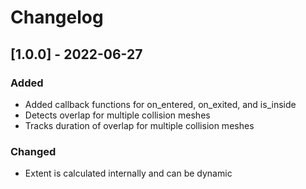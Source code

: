# Changelog

## [1.0.0] - 2022-06-27

### Added
- Added callback functions for on_entered, on_exited, and is_inside
- Detects overlap for multiple collision meshes
- Tracks duration of overlap for multiple collision meshes

### Changed
- Extent is calculated internally and can be dynamic
